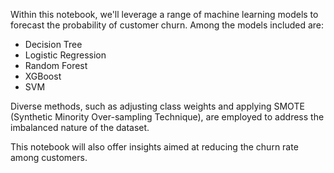 Within this notebook, we'll leverage a range of machine learning models to forecast the probability of customer churn. Among the models included are:
- Decision Tree
- Logistic Regression
- Random Forest
- XGBoost 
- SVM 

Diverse methods, such as adjusting class weights and applying SMOTE (Synthetic Minority Over-sampling Technique), are employed to address the imbalanced nature of the dataset.



This notebook will also offer insights aimed at reducing the churn rate among customers.